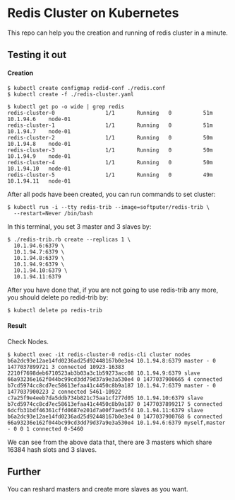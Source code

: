 # Redis Cluster on Kubernetes

This repo can help you the creation and running of redis cluster in a minute.

## Testing it out

#### Creation

```
$ kubectl create configmap redid-conf ./redis.conf
$ kubectl create -f ./redis-cluster.yaml
```

```
$ kubectl get po -o wide | grep redis
redis-cluster-0                1/1       Running   0          51m       10.1.94.6    node-01
redis-cluster-1                1/1       Running   0          51m       10.1.94.7    node-01
redis-cluster-2                1/1       Running   0          50m       10.1.94.8    node-01
redis-cluster-3                1/1       Running   0          50m       10.1.94.9    node-01
redis-cluster-4                1/1       Running   0          50m       10.1.94.10   node-01
redis-cluster-5                1/1       Running   0          49m       10.1.94.11   node-01
```

After all pods have been created, you can run commands to set cluster:

```
$ kubectl run -i --tty redis-trib --image=softputer/redis-trib \
  --restart=Never /bin/bash
```

In this terminal, you set 3 master and 3 slaves by:

```
$ ./redis-trib.rb create --replicas 1 \
  10.1.94.6:6379 \
  10.1.94.7:6379 \
  10.1.94.8:6379 \
  10.1.94.9:6379 \
  10.1.94.10:6379 \
  10.1.94.11:6379
```

After you have done that, if you are not going to use redis-trib any more, you should delete po redid-trib by:

```
$ kubectl delete po redis-trib
```



#### Result

Check Nodes.

```
$ kubectl exec -it redis-cluster-0 redis-cli cluster nodes
b6a2dc93e12ae14fd0236ad25d92448167b0e3e4 10.1.94.8:6379 master - 0 1477037899721 3 connected 10923-16383
2210f7698deb6710523ab3b03a3c1b59273acc08 10.1.94.9:6379 slave 66a93236e162f044bc99cd3dd79d37a9e3a530e4 0 1477037900665 4 connected
b7cd5974cc8cd7ec58613efaa41c4450c8b9a187 10.1.94.7:6379 master - 0 1477037900223 2 connected 5461-10922
c7a25f9e4eeb7da5ddb734b821c75aa1cf277d05 10.1.94.10:6379 slave b7cd5974cc8cd7ec58613efaa41c4450c8b9a187 0 1477037899217 5 connected
6dcfb31bdf46361cffd0687e201d7a00f7aed5f4 10.1.94.11:6379 slave b6a2dc93e12ae14fd0236ad25d92448167b0e3e4 0 1477037900768 6 connected
66a93236e162f044bc99cd3dd79d37a9e3a530e4 10.1.94.6:6379 myself,master - 0 0 1 connected 0-5460
```

We can see from the above data that, there are 3 masters  which share 16384 hash slots and 3 slaves.

## Further

You can reshard masters and create more slaves as you want.



